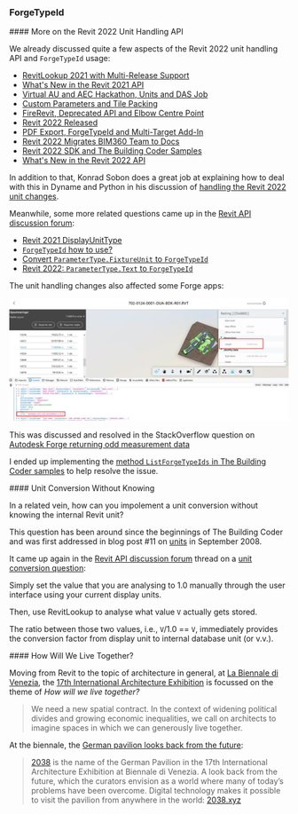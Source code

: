 <head>
<meta http-equiv="Content-Type" content="text/html; charset=utf-8">
<link rel="stylesheet" type="text/css" href="bc.css">
<script src="https://cdn.rawgit.com/google/code-prettify/master/loader/run_prettify.js" type="text/javascript"></script>
</head>

<!---

- ForgeTypeId
  Jacob Small, Autodesk
  https://forum.dynamobim.com/t/wall-finish-by-room/13215/34
  <div class="cooked"><p>This is the unit type change associated to the forge type ID.</p>
  <p><a class="mention" href="/u/konrad_k_sobon">@Konrad_K_Sobon</a>  did a good job highlighting some of that here: <a href="https://archi-lab.net/handling-the-revit-2022-unit-changes/">https://archi-lab.net/handling-the-revit-2022-unit-changes/</a>.</p>
  <p>There is also some good summary discussion on this building coder post from <a class="mention" href="/u/jeremytammik">@jeremytammik</a>: <a href="https://thebuildingcoder.typepad.com/blog/2021/04/pdf-export-forgetypeid-and-multi-target-add-in.html" class="inline-onebox">The Building Coder: PDF Export, ForgeTypeId and Multi-Target Add-In <span class="badge badge-notification clicks" title="1 click">1</span></a></p>
  <p>And finally, there is the API documentation includes the new class here: <a href="https://www.revitapidocs.com/2022/d9fcf276-9566-de83-2b0b-d89b65ccc8af.htm" class="inline-onebox">ForgeTypeId Class</a></p>
  <p>This isn’t intended to be a ‘fix’, but more giving you the opportunity to fix the issue yourself first - it’s not super easy, but it’s also not so difficult to do that you shouldn’t be able to make some headway and get better with Python. Should you give it a shot and still be stuck, post the DYN and a really small sample Revit model and the larger community will likely help out. <img src="https://emoji.discourse-cdn.com/twitter/slight_smile.png?v=9" title=":slight_smile:" class="emoji" alt=":slight_smile:"></p></div>

- Convert ParameterType.FixtureUnit to ForgeTypeId
  Revit 2022: ParameterType.Text to ForgeTypeId

- forge_type_id_schema_id.jpg
  Autodesk Forge is returning odd measurement data
  https://stackoverflow.com/questions/63992151/autodesk-forge-is-returning-odd-measurement-data
  email with cyrille

- 7876 [Autodesk Forge measurement units]
  2021.0.150.9 implemented ListForgeTypeIds

- unit conversion without knowing the internal unit
  Unit Conversion Question
  https://forums.autodesk.com/t5/revit-api-forum/unit-conversion-question/m-p/9840917

- DisplayUnitType
  forgetypeid
  Revit 2021 DisplayUnitType
  https://forums.autodesk.com/t5/revit-api-forum/revit-2021-displayunittype/m-p/9793861
  ForgeTypeId how to use?
  https://forums.autodesk.com/t5/revit-api-forum/forgetypeid-how-to-use/m-p/9455305
  UnitTypeId
  SpecTypeId
  https://autodesk.slack.com/archives/C0U4RCJ1M/p1610539323105400?thread_ts=1610484540.104000&cid=C0U4RCJ1M

- At [LA BIENNALE DI VENEZIA](https://www.labiennale.org),
  the [17th International Architecture Exhibition](https://www.labiennale.org/en/architecture/2021)
  is focussed on the theme of *HOW WILL WE LIVE TOGETHER?*
  > We need a new spatial contract.
  In the context of widening political divides and growing economic inequalities, we call on architects to imagine spaces in which we can generously live together.
  At the Biennale di Venezia, the
  [German Pavilion looks back from the future](https://www.floornature.com/blog/biennale-di-venezia-german-pavilion-looks-back-future-16269):
  > [2038](https://2038.xyz) is the name of the German Pavilion in the 17th International Architecture Exhibition at Biennale di Venezia.
  A look back from the future, which the curators envision as a world where many of today’s problems have been overcome.
  Digital technology makes it possible to visit the pavilion from anywhere in the world: [2038.xyz](https://2038.xyz)

twitter:

add #thebuildingcoder

 the #RevitAPI @AutodeskForge @AutodeskRevit #bim #DynamoBim #ForgeDevCon 

&ndash; 
...

linkedin:


#bim #DynamoBim #ForgeDevCon #Revit #API #IFC #SDK #AI #VisualStudio #Autodesk #AEC #adsk

the [Revit API discussion forum](http://forums.autodesk.com/t5/revit-api-forum/bd-p/160) thread

<center>
<img src="img/" alt="" title="" width="600"/>
<p style="font-size: 80%; font-style:italic"></p>
</center>


**Question:** 

**Answer:** 

Many thanks to  for this very helpful explanation!

-->

### ForgeTypeId

####<a name="2"></a> More on the Revit 2022 Unit Handling API

We already discussed quite a few aspects of the Revit 2022 unit handling API and  `ForgeTypeId` usage:

<!-- 1835 1836 1853 1861 1871 1899 1900 1901 1902 1903 -->
<ul>
<li><a href="https://thebuildingcoder.typepad.com/blog/2020/04/revitlookup-2021-with-multi-release-support.html">RevitLookup 2021 with Multi-Release Support</a></li>
<li><a href="https://thebuildingcoder.typepad.com/blog/2020/04/whats-new-in-the-revit-2021-api.html">What's New in the Revit 2021 API</a></li>
<li><a href="https://thebuildingcoder.typepad.com/blog/2020/07/virtual-au-and-aec-hackathon-units-and-das-job.html">Virtual AU and AEC Hackathon, Units and DAS Job</a></li>
<li><a href="https://thebuildingcoder.typepad.com/blog/2020/08/custom-parameters-and-tile-packing.html">Custom Parameters and Tile Packing</a></li>
<li><a href="https://thebuildingcoder.typepad.com/blog/2020/10/firerevit-deprecated-api-and-elbow-centre-point.html">FireRevit, Deprecated API and Elbow Centre Point</a></li>
<li><a href="https://thebuildingcoder.typepad.com/blog/2021/04/revit-2022-released.html">Revit 2022 Released</a></li>
<li><a href="https://thebuildingcoder.typepad.com/blog/2021/04/pdf-export-forgetypeid-and-multi-target-add-in.html">PDF Export, ForgeTypeId and Multi-Target Add-In</a></li>
<li><a href="https://thebuildingcoder.typepad.com/blog/2021/04/revit-2022-migrates-bim360-team-to-docs.html">Revit 2022 Migrates BIM360 Team to Docs</a></li>
<li><a href="https://thebuildingcoder.typepad.com/blog/2021/04/revit-2022-sdk-and-the-building-coder-samples.html">Revit 2022 SDK and The Building Coder Samples</a></li>
<li><a href="https://thebuildingcoder.typepad.com/blog/2021/04/whats-new-in-the-revit-2022-api.html">What's New in the Revit 2022 API</a></li>
</ul>

In addition to that, Konrad Sobon does a great job at explaining how to deal with this in Dyname and Python in his discussion
of [handling the Revit 2022 unit changes](https://archi-lab.net/handling-the-revit-2022-unit-changes).

Meanwhile, some more related questions came up in
the [Revit API discussion forum](http://forums.autodesk.com/t5/revit-api-forum/bd-p/160):

- [Revit 2021 DisplayUnitType](https://forums.autodesk.com/t5/revit-api-forum/revit-2021-displayunittype/m-p/9793861)
- [`ForgeTypeId` how to use?](https://forums.autodesk.com/t5/revit-api-forum/forgetypeid-how-to-use/m-p/9455305)
- [Convert `ParameterType.FixtureUnit` to `ForgeTypeId`](https://forums.autodesk.com/t5/revit-api-forum/convert-parametertype-fixtureunit-to-forgetypeid/m-p/10268488)
- [Revit 2022: `ParameterType.Text` to `ForgeTypeId`](https://forums.autodesk.com/t5/revit-api-forum/revit-2022-parametertype-text-to-forgetypeid/m-p/10225741)

The unit handling changes also affected some Forge apps:

<center>
<img src="img/forge_type_id_schema_id.jpg" alt="RVT ForgeTypeId in Forge" title="RVT ForgeTypeId in Forge" width="800"/> <!-- 1038 -->
</center>

This was discussed and resolved in the StackOverflow question
on [Autodesk Forge returning odd measurement data](https://stackoverflow.com/questions/63992151/autodesk-forge-is-returning-odd-measurement-data)

I ended up implementing
the [method `ListForgeTypeIds` in The Building Coder samples](https://github.com/jeremytammik/the_building_coder_samples/blob/master/BuildingCoder/BuildingCoder/Util.cs#L1306-L1367) to help resolve the issue.

####<a name="3"></a> Unit Conversion Without Knowing

In a related vein, how can you impolement a unit conversion without knowing the internal Revit unit?

This question has been around since the beginnings of The Building Coder and was first addressed in blog post #11
on [units](https://thebuildingcoder.typepad.com/blog/2008/09/units.html) in September 2008.

It came up again in
the [Revit API discussion forum](http://forums.autodesk.com/t5/revit-api-forum/bd-p/160) thread
on a [unit conversion question](https://forums.autodesk.com/t5/revit-api-forum/unit-conversion-question/m-p/9840917):

Simply set the value that you are analysing to 1.0 manually through the user interface using your current display units.

Then, use RevitLookup to analyse what value `V` actually gets stored.

The ratio between those two values, i.e., `V`/1.0 == `V`, immediately provides the conversion factor from display unit to internal database unit (or v.v.).


####<a name="4"></a> How Will We Live Together?

Moving from Revit to the topic of architecture in general, 
at [La Biennale di Venezia](https://www.labiennale.org),
the [17th International Architecture Exhibition](https://www.labiennale.org/en/architecture/2021)
is focussed on the theme of *How will we live together?*

> We need a new spatial contract.
In the context of widening political divides and growing economic inequalities, we call on architects to imagine spaces in which we can generously live together.

At the biennale,
the [German pavilion looks back from the future](https://www.floornature.com/blog/biennale-di-venezia-german-pavilion-looks-back-future-16269):

> [2038](https://2038.xyz) is the name of the German Pavilion in the 17th International Architecture Exhibition at Biennale di Venezia.
A look back from the future, which the curators envision as a world where many of today’s problems have been overcome.
Digital technology makes it possible to visit the pavilion from anywhere in the world: [2038.xyz](https://2038.xyz)
